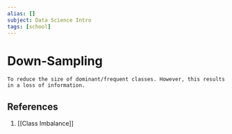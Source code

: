 ```yaml
---
alias: []
subject: Data Science Intro
tags: [school]
---
```

# Down-Sampling

```ad-note
To reduce the size of dominant/frequent classes. However, this results in a loss of information.
```

## References
1. [[Class Imbalance]]